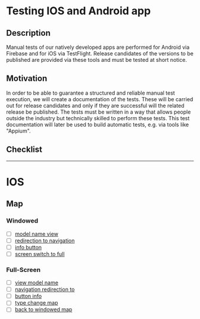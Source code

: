 # Testing IOS and Android app

## Description

Manual tests of our natively developed apps are performed for Android via Firebase and for iOS via TestFlight. Release candidates of the versions to be published are provided via these tools and must be tested at short notice.

## Motivation

In order to be able to guarantee a structured and reliable manual test execution, we will create a documentation of the tests. These will be carried out for release candidates and only if they are successful will the related release be published.
The tests must be written in a way that allows people outside the industry but technically skilled to perform these tests.
This test documentation will later be used to build automatic tests, e.g. via tools like "Appium".

## Checklist

<hr />

# IOS

## Map

### Windowed

- [ ] [model name view](IOS/Map/Windowed/modelNameView.md )
- [ ] [redirection to navigation](IOS/Map/Windowed/navigationRedirection.md)
- [ ] [info button](IOS/Map/Windowed/infoButton.md )
- [ ] [screen switch to full](IOS/Map/Windowed/fullScreenButton.md )

### Full-Screen

- [ ] [view model name](IOS/Map/Full-Screen/modelNameView.md )
- [ ] [navigation redirection to](IOS/Map/Full-Screen/navigationRedirection.md )
- [ ] [button info](IOS/Map/Full-Screen/infoButton.md )
- [ ] [type change map](IOS/Map/Full-Screen/mapTypes.md )
- [ ] [back to windowed map](IOS/Map/Full-Screen/switchToWindowedMap.md)
